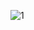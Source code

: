 ![1](https://github.com/Nrup21/Tomato-Crop-Disease-Identification/assets/23332110/b555cbe6-21ec-4fee-9184-ce04f2705d30)
